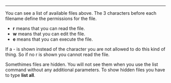 --------------------------------------------------------------------------------

You can see a list of available files above. The 3 characters before each filename define the permissions for the file.
- **r** means that you can read the file.
- **w** means that you can edit the file.
- **e** means that you can execute the file.

If a - is shown instead of the character you are not allowed to do this kind of thing. So if no r is shown you cannot read the file.

Somethimes files are hidden. You will not see them when you use the list command without any additional parameters. To show hidden files you have to type **list all**.
